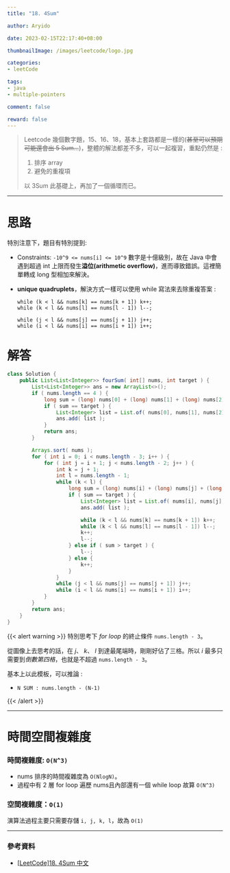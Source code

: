 ```yaml
---
title: "18. 4Sum"

author: Aryido

date: 2023-02-15T22:17:40+08:00

thumbnailImage: /images/leetcode/logo.jpg

categories:
- leetCode

tags:
- java
- multiple-pointers

comment: false

reward: false
---
```

<!--BODY-->
> Leetcode 幾個數字題，15、16、18，基本上套路都是一樣的(~~甚至可以預期可能還會出 5 Sum...~~)，整體的解法都差不多，可以一起複習，重點仍然是 :
> 1. 排序 array
> 2. 避免的重複項
>
> 以 3Sum 此基礎上，再加了一個循環而已。

<!--more-->

---
# 思路
特別注意下，題目有特別提到:
- Constraints: ```-10^9 <= nums[i] <= 10^9``` 數字是十億級別，故在 Java 中會遇到超過 int 上限而發生**溢位(arithmetic overflow)**，進而導致錯誤。這裡簡單轉成 long 型相加來解決。

- **unique quadruplets**，解決方式一樣可以使用 while 寫法來去除重複答案 :
    ```
    while (k < l && nums[k] == nums[k + 1]) k++;
    while (k < l && nums[l] == nums[l - 1]) l--;

    while (j < l && nums[j] == nums[j + 1]) j++;
    while (i < l && nums[i] == nums[i + 1]) i++;
    ```

# 解答
```java
class Solution {
	public List<List<Integer>> fourSum( int[] nums, int target ) {
		List<List<Integer>> ans = new ArrayList<>();
		if ( nums.length == 4 ) {
			long sum = (long) nums[0] + (long) nums[1] + (long) nums[2] + (long) nums[3];
			if ( sum == target ) {
				List<Integer> list = List.of( nums[0], nums[1], nums[2], nums[3] );
				ans.add( list );
			}
			return ans;
		}

		Arrays.sort( nums );
		for ( int i = 0; i < nums.length - 3; i++ ) {
			for ( int j = i + 1; j < nums.length - 2; j++ ) {
				int k = j + 1;
				int l = nums.length - 1;
				while (k < l) {
					long sum = (long) nums[i] + (long) nums[j] + (long) nums[k] + (long) nums[l];
					if ( sum == target ) {
						List<Integer> list = List.of( nums[i], nums[j], nums[k], nums[l] );
						ans.add( list );

						while (k < l && nums[k] == nums[k + 1]) k++;
						while (k < l && nums[l] == nums[l - 1]) l--;
						k++;
						l--;
					} else if ( sum > target ) {
						l--;
					} else {
						k++;
					}
				}
				while (j < l && nums[j] == nums[j + 1]) j++;
				while (i < l && nums[i] == nums[i + 1]) i++;
			}
		}
		return ans;
	}
}
```

{{< alert warning >}}
特別思考下 *for loop* 的終止條件 ```nums.length - 3```。

從圖像上去思考的話，在 *j*、 *k*、 *l* 到達最尾端時，剛剛好佔了三格。所以 *i* 最多只需要到*倒數第四格*，也就是不超過 ```nums.length - 3```。

基本上以此模板，可以推論 :
- ```N SUM : nums.length - (N-1)```

{{< /alert >}}

---
# 時間空間複雜度

### 時間複雜度: ```O(N^3)```

- nums 排序的時間複雜度為 ```O(NlogN)```。
- 過程中有 2 層 for loop 遍歷 nums且內部還有一個 while loop 故算 ```O(N^3)```

### 空間複雜度：```O(1)```
演算法過程主要只需要存儲 ```i, j, k, l```，故為 ```O(1)```

---

### 參考資料

- [[LeetCode]18. 4Sum 中文](https://www.youtube.com/watch?v=kUW2_6xOiZs&t=152s)